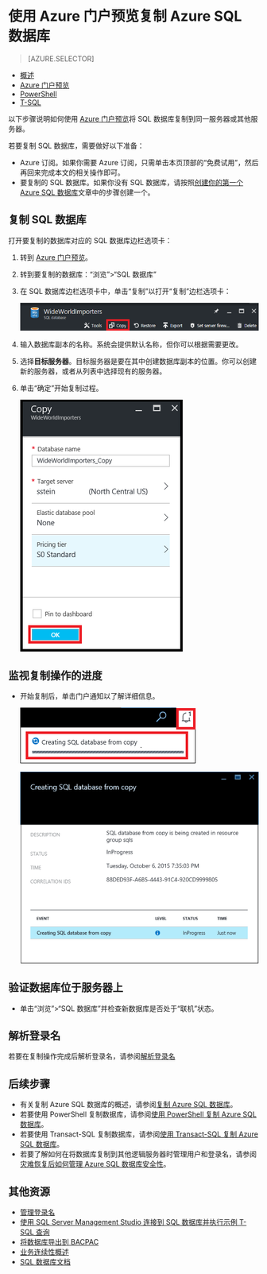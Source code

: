 <properties
	pageTitle="使用 Azure 门户预览复制 Azure SQL 数据库 | Azure"
	description="创建 Azure SQL 数据库的副本"
	services="sql-database"
	documentationCenter=""
	authors="stevestein"
	manager="jhubbard"
	editor=""/>

<tags
	ms.service="sql-database"
	ms.devlang="NA"
	ms.date="06/16/2016"
	wacn.date="11/15/2016"
	ms.author="sstein"
	ms.workload="data-management"
	ms.topic="article"
	ms.tgt_pltfrm="NA"/>



# 使用 Azure 门户预览复制 Azure SQL 数据库

> [AZURE.SELECTOR]
- [概述](/documentation/articles/sql-database-copy/)
- [Azure 门户预览](/documentation/articles/sql-database-copy-portal/)
- [PowerShell](/documentation/articles/sql-database-copy-powershell/)
- [T-SQL](/documentation/articles/sql-database-copy-transact-sql/)

以下步骤说明如何使用 [Azure 门户预览](https://portal.azure.cn)将 SQL 数据库复制到同一服务器或其他服务器。

若要复制 SQL 数据库，需要做好以下准备：

- Azure 订阅。如果你需要 Azure 订阅，只需单击本页顶部的“免费试用”，然后再回来完成本文的相关操作即可。
- 要复制的 SQL 数据库。如果你没有 SQL 数据库，请按照[创建你的第一个 Azure SQL 数据库](/documentation/articles/sql-database-get-started/)文章中的步骤创建一个。


## 复制 SQL 数据库

打开要复制的数据库对应的 SQL 数据库边栏选项卡：

1.	转到 [Azure 门户预览](https://portal.azure.cn)。
2.	转到要复制的数据库：“浏览”>“SQL 数据库”
3.	在 SQL 数据库边栏选项卡中，单击“复制”以打开“复制”边栏选项卡：

    ![复制数据库](./media/sql-database-copy-portal/sql-database-copy.png)

1.  输入数据库副本的名称。系统会提供默认名称，但你可以根据需要更改。
2.  选择**目标服务器**。目标服务器是要在其中创建数据库副本的位置。你可以创建新的服务器，或者从列表中选择现有的服务器。
3.  单击“确定”开始复制过程。

    ![数据库名称和服务器](./media/sql-database-copy-portal/copy-page.png)


## 监视复制操作的进度

- 开始复制后，单击门户通知以了解详细信息。

    ![通知][3]
 
    ![监视][4]


## 验证数据库位于服务器上

- 单击“浏览”>“SQL 数据库”并检查新数据库是否处于“联机”状态。


## 解析登录名

若要在复制操作完成后解析登录名，请参阅[解析登录名](/documentation/articles/sql-database-copy-transact-sql/#resolve-logins-after-the-copy-operation-completes)


## 后续步骤

- 有关复制 Azure SQL 数据库的概述，请参阅[复制 Azure SQL 数据库](/documentation/articles/sql-database-copy/)。
- 若要使用 PowerShell 复制数据库，请参阅[使用 PowerShell 复制 Azure SQL 数据库](/documentation/articles/sql-database-copy-powershell/)。
- 若要使用 Transact-SQL 复制数据库，请参阅[使用 Transact-SQL 复制 Azure SQL 数据库](/documentation/articles/sql-database-copy-transact-sql/)。
- 若要了解如何在将数据库复制到其他逻辑服务器时管理用户和登录名，请参阅[灾难恢复后如何管理 Azure SQL 数据库安全性](/documentation/articles/sql-database-geo-replication-security-config/)。



## 其他资源

- [管理登录名](/documentation/articles/sql-database-manage-logins/)
- [使用 SQL Server Management Studio 连接到 SQL 数据库并执行示例 T-SQL 查询](/documentation/articles/sql-database-connect-query-ssms/)
- [将数据库导出到 BACPAC](/documentation/articles/sql-database-export/)
- [业务连续性概述](/documentation/articles/sql-database-business-continuity/)
- [SQL 数据库文档](/documentation/services/sql-databases)




<!--Image references-->
[1]: ./media/sql-database-copy-portal/copy.png
[2]: ./media/sql-database-copy-portal/copy-ok.png
[3]: ./media/sql-database-copy-portal/copy-notification.png
[4]: ./media/sql-database-copy-portal/monitor-copy.png


<!---HONumber=Mooncake_0704_2016-->